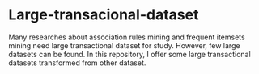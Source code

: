 # Large-transacional-dataset
Many researches about association rules mining and frequent itemsets mining need large transactional dataset for study. However, few large datasets can be found. In this repository, I offer some large transactional datasets transformed from other dataset. 
